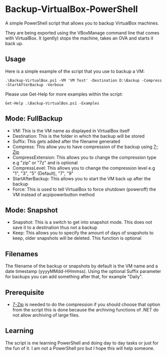 # Backup-VirtualBox-PowerShell
A simple PowerShell script that allows you to backup VirtualBox machines. 

They are being exported using the VBoxManage command line that comes with VirtualBox. It (gently) stops the machine, takes an OVA and starts it back up. 

## Usage
Here is a simple example of the script that you use to backup a VM:

`.\Backup-VirtualBox.ps1 -VM 'VM Test' -Destination D:\Backup -Compress -StartAfterBackup -Verbose`

Please use Get-Help for more examples within the script:

`Get-Help .\Backup-VirtualBox.ps1 -Examples`

## Mode: FullBackup
* VM: This is the VM name as displayed in VirtualBox itself
* Destination: This is the folder in which the backup will be stored
* Suffix: This gets added after the filename generated
* Compress: This allow you to have compression of the backup using [7-Zip](https://www.7-zip.org/)
* CompressExtension: This allows you to change the compression type e.g "zip" or "7z" and is optional
* CompressLevel: This allows you to change the compression level e.g "1", "3", "5" (Default), "7", "9"
* StartAfterBackup: This allows you to start the VM back up after the backup
* Force: This is used to tell VirtualBox to force shutdown (poweroff) the VM instead of acpipowerbutton method

## Mode: Snapshot
* Snapshot: This is a switch to get into snapshot mode. This does not save it to a destination thus not a backup
* Keep: This allows you to specify the amount of days of snapshots to keep, older snapshots will be deleted. This function is optional

## Filenames
The filename of the backup or snapshots by default is the VM name and a date timestamp (yyyyMMdd-HHmmss). Using the optional Suffix parameter for backups you can add something after that, for example "Daily". 

## Prerequisite
* [7-Zip](https://www.7-zip.org/) is needed to do the compression if you should choose that option from the script this is done because the archiving functions of .NET do not allow archiving of large files. 

## Learning
The script is me learning PowerShell and doing day to day tasks or just for the fun of it. I am not a PowerShell pro but I hope this will help someone. 

